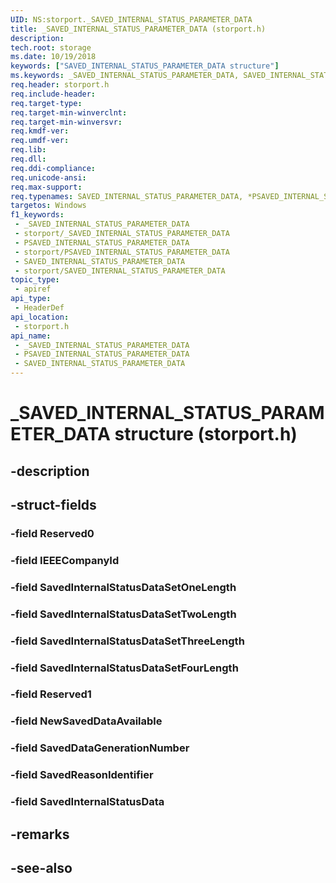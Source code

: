 ```yaml
---
UID: NS:storport._SAVED_INTERNAL_STATUS_PARAMETER_DATA
title: _SAVED_INTERNAL_STATUS_PARAMETER_DATA (storport.h)
description: 
tech.root: storage
ms.date: 10/19/2018
keywords: ["SAVED_INTERNAL_STATUS_PARAMETER_DATA structure"]
ms.keywords: _SAVED_INTERNAL_STATUS_PARAMETER_DATA, SAVED_INTERNAL_STATUS_PARAMETER_DATA, *PSAVED_INTERNAL_STATUS_PARAMETER_DATA,
req.header: storport.h
req.include-header: 
req.target-type: 
req.target-min-winverclnt: 
req.target-min-winversvr: 
req.kmdf-ver: 
req.umdf-ver: 
req.lib: 
req.dll: 
req.ddi-compliance: 
req.unicode-ansi: 
req.max-support: 
req.typenames: SAVED_INTERNAL_STATUS_PARAMETER_DATA, *PSAVED_INTERNAL_STATUS_PARAMETER_DATA
targetos: Windows
f1_keywords:
 - _SAVED_INTERNAL_STATUS_PARAMETER_DATA
 - storport/_SAVED_INTERNAL_STATUS_PARAMETER_DATA
 - PSAVED_INTERNAL_STATUS_PARAMETER_DATA
 - storport/PSAVED_INTERNAL_STATUS_PARAMETER_DATA
 - SAVED_INTERNAL_STATUS_PARAMETER_DATA
 - storport/SAVED_INTERNAL_STATUS_PARAMETER_DATA
topic_type:
 - apiref
api_type:
 - HeaderDef
api_location:
 - storport.h
api_name:
 - _SAVED_INTERNAL_STATUS_PARAMETER_DATA
 - PSAVED_INTERNAL_STATUS_PARAMETER_DATA
 - SAVED_INTERNAL_STATUS_PARAMETER_DATA
---
```


# _SAVED_INTERNAL_STATUS_PARAMETER_DATA structure (storport.h)


## -description

## -struct-fields

### -field Reserved0

### -field IEEECompanyId

### -field SavedInternalStatusDataSetOneLength

### -field SavedInternalStatusDataSetTwoLength

### -field SavedInternalStatusDataSetThreeLength

### -field SavedInternalStatusDataSetFourLength

### -field Reserved1

### -field NewSavedDataAvailable

### -field SavedDataGenerationNumber

### -field SavedReasonIdentifier

### -field SavedInternalStatusData

## -remarks

## -see-also

